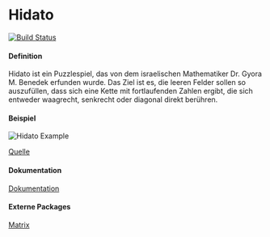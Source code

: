 # Hidato 
[![Build Status](https://travis-ci.com/ob-fun-ws18/studienarbeit-bugproducer.svg?branch=master)](https://travis-ci.com/ob-fun-ws18/studienarbeit-bugproducer.svg?branch=master)


#### Definition
Hidato ist ein Puzzlespiel, das von dem israelischen Mathematiker Dr. Gyora M. Benedek erfunden wurde. 
Das Ziel ist es, die leeren Felder sollen so auszufüllen, dass sich eine Kette mit fortlaufenden Zahlen ergibt, die sich entweder waagrecht, senkrecht oder diagonal direkt berühren.

#### Beispiel
![Hidato Example](https://www.puzzlesandbrains.com/imagesmall/hidato/0606HidatoEasy1and2.gif)

[Quelle](https://www.puzzlesandbrains.com/Hidatomain.php)

#### Dokumentation
[Dokumentation](https://ob-algdatii-ss18.github.io/leistungsnachweis-bugproducer/doxygen/html/)

#### Externe Packages
[Matrix](http://hackage.haskell.org/package/matrix)
